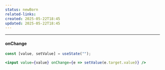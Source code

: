 ```yaml
---
status: newBorn
related-links: 
created: 2025-05-22T18:45
updated: 2025-05-22T18:45
---
```

---



#### onChange
```jsx
const [value, setValue] = useState("");

<input value={value} onChange={e => setValue(e.target.value)} />
```

